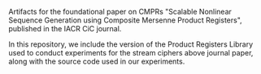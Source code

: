 Artifacts for the foundational paper on CMPRs "Scalable Nonlinear Sequence Generation using Composite Mersenne Product Registers", published in the IACR CiC journal.

In this repository, we include the version of the Product Registers Library used to conduct experiments for the stream ciphers above journal paper, along with the source code used in our experiments.
